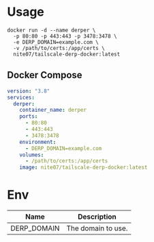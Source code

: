 # Usage

```shell
docker run -d --name derper \
  -p 80:80 -p 443:443 -p 3478:3478 \
  -e DERP_DOMAIN=example.com \
  -v /path/to/certs:/app/certs \
  nite07/tailscale-derp-docker:latest
```

## Docker Compose

```yaml
version: "3.8"
services:
  derper:
    container_name: derper
    ports:
      - 80:80
      - 443:443
      - 3478:3478
    environment:
      - DERP_DOMAIN=example.com
    volumes:
      - /path/to/certs:/app/certs
    image: nite07/tailscale-derp-docker:latest
```

# Env

| Name        | Description        |
| ----------- | ------------------ |
| DERP_DOMAIN | The domain to use. |
